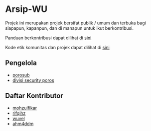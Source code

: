 # Arsip-WU
Projek ini merupakan projek bersifat publik / umum dan terbuka bagi siapapun, kapanpun, dan di manapun untuk ikut berkontribusi.

Panduan berkontribusi dapat dilihat di [sini](CONTRIBUTING.md)

Kode etik komunitas dan projek dapat dilihat di [sini](CODE_OF_CONDUCT.md)

## Pengelola

* [porosub](https://github.com/porosub)
* [divisi security poros](https://github.com/divisi-security-poros)

## Daftar Kontributor

* [mohzulfikar](https://github.com/mohzulfikar)
* [rifqihz](https://github.com/rifqihz)
* [wuvel](https://github.com/wuvel)
* [ahm4ddm](https://github.com/ahm4ddm)
